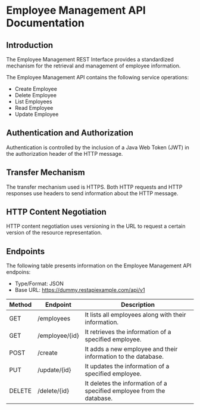# Employee Management API Documentation

## Introduction

The Employee Management REST Interface provides a standardized mechanism for the retrieval and management of employee information. 

The Employee Management API contains the following service operations:

- Create Employee
- Delete Employee
- List Employees
- Read Employee 
- Update Employee



## Authentication and Authorization

Authentication is controlled by the inclusion of a Java Web Token (JWT) in the authorization header of the HTTP message.



## Transfer Mechanism

The transfer mechanism used is HTTPS. Both HTTP requests and HTTP responses use headers to send information about the HTTP message. 



## HTTP Content Negotiation

HTTP content negotiation uses versioning in the URL to request a certain version of the resource representation.


## Endpoints

The following table presents information on the Employee Management API endpoins:


- Type/Format: JSON
- Base URL: https://dummy.restapiexample.com/api/v1

| Method | Endpoint | Description |
|--------|----------|-------------|
| GET    | /employees     | It lists all employees along with their information. |
| GET    | /employee/{id} | It retrieves the information of a specified employee. |
| POST   | /create        | It adds a new employee and their information to the database. |
| PUT    | /update/{id}   | It updates the information of a specified employee. |
| DELETE | /delete/{id}   | It deletes the information of a specified employee from the database.|





